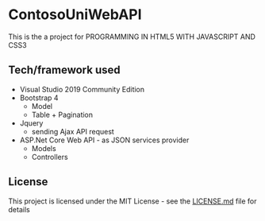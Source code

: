 # ContosoUniWebAPI

This is the a project for PROGRAMMING IN HTML5 WITH JAVASCRIPT AND CSS3

## Tech/framework used

* Visual Studio 2019 Community Edition
* Bootstrap 4
  * Model
  * Table + Pagination
* Jquery 
  * sending Ajax API request
* ASP.Net Core Web API - as JSON services provider
  * Models
  * Controllers

## License

This project is licensed under the MIT License - see the [LICENSE.md](LICENSE.md) file for details

